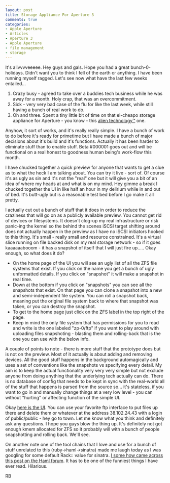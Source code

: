 ```yaml
---
layout: post
title: Storage Appliance For Aperture 3
comments: true
categories:
- Apple Aperture
- Articles
- Aperture 3
- Apple Aperture
- file management
- storage
---
```

It's alivvvveeeee. Hey guys and gals. Hope you had a great bunch-0-holidays. Didn't want you to think I fell of the earth or anything. I have been running myself ragged. Let's see now what have the last few weeks entailed...
<ol>
	<li>Crazy busy - agreed to take over a buddies tech business while he was away for a month. Holy crap, that was an overcommitment.</li>
	<li>Sick - very very bad case of the flu for like the last week, while still having a bunch of real work to do.</li>
	<li>Oh and three. Spent a tiny little bit of time on that el-cheapo storage appliance for Aperture - you know - this <a href="http://photo.rwboyer.com/2010/12/18/aperture-3-alien-technology-pt-ii/">alien technology™</a> one.</li>
</ol>
Anyhow, it sort of works, and it's really really simple. I have a bunch of work to do before it's ready for primetime but I have made a bunch of major decisions about it's build and it's functions. Actually it has been harder to eliminate stuff than to enable stuff. Beta #000001 goes out and will be functional on a real honest to goodness human being's work-flow this month.

I have chucked together a quick preview for anyone that wants to get a clue as to what the heck I am talking about. You can try it live - sort of. Of course it's as ugly as sin and it's not the "real" one but it will give you a bit of an idea of where my heads at and what is on my mind. Hey gimme a break I chucked together the UI in like half an hour in my delirium while in and out of bed. It's butt-ugly but is a reasonable test bed before I go make it all pretty.

I actually cut out a bunch of stuff that it does in order to reduce the craziness that will go on as a publicly available preview. You cannot get rid of devices or filesystems. It doesn't clog-up my real infrastructure or risk panic-ing the kernel so the behind the scenes iSCSI target shifting around does not actually happen in the preview as I have no iSCSI initiators hooked to this thing. It's small - really small and resource constrained. It's a virtual slice running on file backed disk on my real storage network - so if it goes kaaaaaabooom - it has a snapshot of itself that I will just fire up..... Okay enough, so what does it do?
<ul>
	<li>On the home page of the UI you will see an ugly list of all the ZFS file systems that exist. If you click on the name you get a bunch of ugly unformatted details. If you click on "snapshot" it will make a snapshot in real time.</li>
	<li>Down at the bottom if you click on "snapshots" you can see all the snapshots that exist. On that page you can clone a snapshot into a new and semi-independent file system. You can roll a snapshot back, meaning put the original file system back to where that snapshot was taken, or you can destroy the snapshot.</li>
	<li>To get to the home page just click on the ZFS label in the top right of the page.</li>
	<li>Keep in mind the only file system that has permissions for you to read and write is the one labeled "zp-0/ftp" if you want to play around with uploading files snapshoting - blasting them and rolling-back that is the one you can use with the below info.</li>
</ul>
A couple of points to note - there is more stuff that the prototype does but is not on the preview. Most of it actually is about adding and removing devices. All the good stuff happens in the background automagically and uses a set of conventions like the snapshots vs specifying every detail. My aim is to keep the actual functionality very very very simple but not exclude anyone from doing anything that the underlying tech actually can do. There is no database of config that needs to be kept in sync with the real-world all of the stuff that happens is parsed from the source so... it's stateless, if you want to go in and manually change things at a very low level - you can without "hurting" or affecting function of the simple UI.

Okay <a href="http://38.102.24.43/" target="_blank">here is the UI</a>. You can use your favorite ftp interface to put files up there and delete them or whatever at the address 38.102.24.43 with a login of public/public - hey go to town. Let me know what you think and definitely ask any questions. I hope you guys blow the thing up. It's definitely not got enough kmem allocated for ZFS so it probably will with a bunch of people snapshotting and rolling back. We'll see.

On another note one of the tool chains that I love and use for a bunch of stuff unrelated to this (ruby-&gt;haml-&gt;sinatra) made me laugh today as I was googling for some default Rack:: value for sinatra. <a href="http://groups.google.com/group/haml/browse_thread/thread/f52b6750507b478">I some how came across this post on the Haml forum</a>. It has to be one of the funniest things I have ever read. Hilarious.

RB